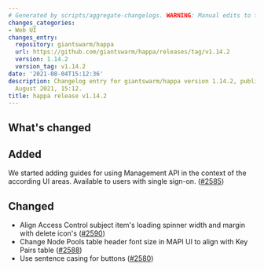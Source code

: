 ```yaml
---
# Generated by scripts/aggregate-changelogs. WARNING: Manual edits to this files will be overwritten.
changes_categories:
- Web UI
changes_entry:
  repository: giantswarm/happa
  url: https://github.com/giantswarm/happa/releases/tag/v1.14.2
  version: 1.14.2
  version_tag: v1.14.2
date: '2021-08-04T15:12:36'
description: Changelog entry for giantswarm/happa version 1.14.2, published on 04
  August 2021, 15:12.
title: happa release v1.14.2
---
```


## What's changed

## Added

We started adding guides for using Management API in the context of the according UI areas. Available to users with single sign-on. ([#2585](https://github.com/giantswarm/happa/pull/2585))

## Changed

- Align Access Control subject item's loading spinner width and margin with delete icon's ([#2590](https://github.com/giantswarm/happa/pull/2590))
- Change Node Pools table header font size in MAPI UI to align with Key Pairs table ([#2588](https://github.com/giantswarm/happa/pull/2588))
- Use sentence casing for buttons ([#2580](https://github.com/giantswarm/happa/pull/2580))

